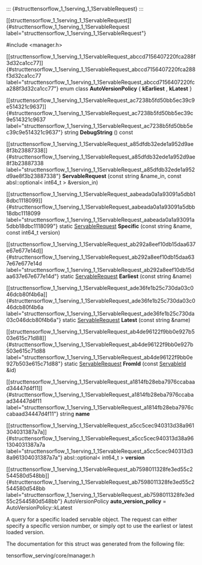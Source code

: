 ::: {#structtensorflow_1_1serving_1_1ServableRequest}
:::

[\[structtensorflow\_1\_1serving\_1\_1ServableRequest\]]{#structtensorflow_1_1serving_1_1ServableRequest
label="structtensorflow_1_1serving_1_1ServableRequest"}

\#include $<$manager.h$>$

[\[structtensorflow\_1\_1serving\_1\_1ServableRequest\_abccd7156407220fca288f3d32ca1cc77\]]{#structtensorflow_1_1serving_1_1ServableRequest_abccd7156407220fca288f3d32ca1cc77
label="structtensorflow_1_1serving_1_1ServableRequest_abccd7156407220fca288f3d32ca1cc77"}
enum class **AutoVersionPolicy** { **kEarliest** , **kLatest** }

[\[structtensorflow\_1\_1serving\_1\_1ServableRequest\_ac7238b5fd50bb5ec39c9e514321c9637\]]{#structtensorflow_1_1serving_1_1ServableRequest_ac7238b5fd50bb5ec39c9e514321c9637
label="structtensorflow_1_1serving_1_1ServableRequest_ac7238b5fd50bb5ec39c9e514321c9637"}
string **DebugString** () const

[\[structtensorflow\_1\_1serving\_1\_1ServableRequest\_a85dfdb32ede1a952d9ae8f3b23887338\]]{#structtensorflow_1_1serving_1_1ServableRequest_a85dfdb32ede1a952d9ae8f3b23887338
label="structtensorflow_1_1serving_1_1ServableRequest_a85dfdb32ede1a952d9ae8f3b23887338"}
**ServableRequest** (const string &name\_in, const absl::optional$<$
int64\_t $>$ &version\_in)

[\[structtensorflow\_1\_1serving\_1\_1ServableRequest\_aabeada0a1a93091a5dbb18dbc1118099\]]{#structtensorflow_1_1serving_1_1ServableRequest_aabeada0a1a93091a5dbb18dbc1118099
label="structtensorflow_1_1serving_1_1ServableRequest_aabeada0a1a93091a5dbb18dbc1118099"}
static
[ServableRequest](#structtensorflow_1_1serving_1_1ServableRequest)
**Specific** (const string &name, const int64\_t version)

[\[structtensorflow\_1\_1serving\_1\_1ServableRequest\_ab292a8eef10db15daa637e67e677e14d\]]{#structtensorflow_1_1serving_1_1ServableRequest_ab292a8eef10db15daa637e67e677e14d
label="structtensorflow_1_1serving_1_1ServableRequest_ab292a8eef10db15daa637e67e677e14d"}
static
[ServableRequest](#structtensorflow_1_1serving_1_1ServableRequest)
**Earliest** (const string &name)

[\[structtensorflow\_1\_1serving\_1\_1ServableRequest\_ade36fe1b25c730da03c046dcb80f4b6a\]]{#structtensorflow_1_1serving_1_1ServableRequest_ade36fe1b25c730da03c046dcb80f4b6a
label="structtensorflow_1_1serving_1_1ServableRequest_ade36fe1b25c730da03c046dcb80f4b6a"}
static
[ServableRequest](#structtensorflow_1_1serving_1_1ServableRequest)
**Latest** (const string &name)

[\[structtensorflow\_1\_1serving\_1\_1ServableRequest\_ab4de96122f9bb0e927b503e615c71d88\]]{#structtensorflow_1_1serving_1_1ServableRequest_ab4de96122f9bb0e927b503e615c71d88
label="structtensorflow_1_1serving_1_1ServableRequest_ab4de96122f9bb0e927b503e615c71d88"}
static
[ServableRequest](#structtensorflow_1_1serving_1_1ServableRequest)
**FromId** (const
[ServableId](#structtensorflow_1_1serving_1_1ServableId) &id)

[\[structtensorflow\_1\_1serving\_1\_1ServableRequest\_a1814fb28eba7976ccabaad34447d4f11\]]{#structtensorflow_1_1serving_1_1ServableRequest_a1814fb28eba7976ccabaad34447d4f11
label="structtensorflow_1_1serving_1_1ServableRequest_a1814fb28eba7976ccabaad34447d4f11"}
string **name**

[\[structtensorflow\_1\_1serving\_1\_1ServableRequest\_a5cc5cec940313d38a961304031387a7a\]]{#structtensorflow_1_1serving_1_1ServableRequest_a5cc5cec940313d38a961304031387a7a
label="structtensorflow_1_1serving_1_1ServableRequest_a5cc5cec940313d38a961304031387a7a"}
absl::optional$<$ int64\_t $>$ **version**

[\[structtensorflow\_1\_1serving\_1\_1ServableRequest\_ab7598011328fe3ed55c2544580d548bb\]]{#structtensorflow_1_1serving_1_1ServableRequest_ab7598011328fe3ed55c2544580d548bb
label="structtensorflow_1_1serving_1_1ServableRequest_ab7598011328fe3ed55c2544580d548bb"}
AutoVersionPolicy **auto\_version\_policy** = AutoVersionPolicy::kLatest

A query for a specific loaded servable object. The request can either
specify a specific version number, or simply opt to use the earliest or
latest loaded version.

The documentation for this struct was generated from the following file:

tensorflow\_serving/core/manager.h
